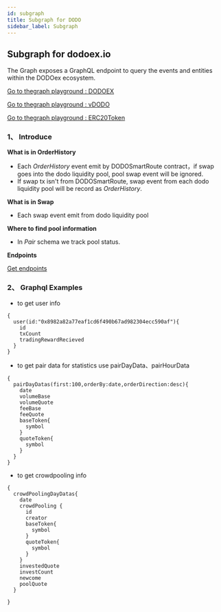 ```yaml
---
id: subgraph
title: Subgraph for DODO
sidebar_label: Subgraph
---
```


## Subgraph for dodoex.io

The Graph exposes a GraphQL endpoint to query the events and entities within the DODOex ecosystem.

[Go to thegraph playground : DODOEX](https://thegraph.com/explorer/subgraph/dodoex/dodoex-v2)

[Go to thegraph playground : vDODO](https://thegraph.com/explorer/subgraph/dodoex/dodoex-vdodo?selected=playground)

[Go to thegraph playground : ERC20Token](https://thegraph.com/explorer/subgraph/dodoex/dodoex-token)

### 1、 Introduce

**What is in OrderHistory**
 - Each *OrderHistory* event emit by DODOSmartRoute contract，if swap goes into the dodo liquidity pool, pool swap event will be ignored. 
 - If swap tx isn't from DODOSmartRoute, swap event from each dodo liquidity pool will be record as *OrderHistory*.

**What is in Swap** 
 - Each swap event emit from dodo liquidity pool
 
**Where to find pool information**
 - In *Pair* schema we track pool status.

**Endpoints**

[Get endpoints](https://github.com/DODOEX/dodoex_v2_subgraph)
### 2、 Graphql Examples
 - to get user info
```
{
  user(id:"0x8982a82a77eaf1cd6f490b67ad982304ecc590af"){
    id
    txCount
    tradingRewardRecieved
  }
}

```
 - to get pair data for statistics use pairDayData、pairHourData
```
{
  pairDayDatas(first:100,orderBy:date,orderDirection:desc){
    date
    volumeBase
    volumeQuote
    feeBase
    feeQuote
    baseToken{
      symbol
    }
    quoteToken{
      symbol
    }
  }
}
```
 - to get crowdpooling info
```
{
  crowdPoolingDayDatas{
    date
    crowdPooling {
      id
      creator
      baseToken{
        symbol
      }
      quoteToken{
        symbol
      }
    }
    investedQuote
    investCount
    newcome
    poolQuote
  }
  
}
```
